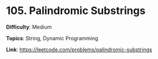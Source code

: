 # 105. Palindromic Substrings

**Difficulty**: Medium

**Topics**: String, Dynamic Programming

**Link**: https://leetcode.com/problems/palindromic-substrings
